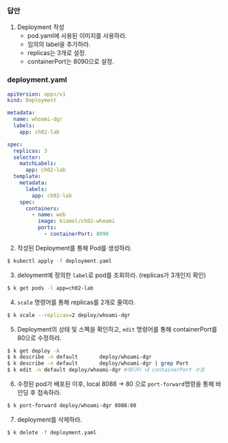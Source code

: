 ### 답안


1. Deployment 작성
    - pod.yaml에 사용된 이미지를 사용하라.
    - 임의의 label을 추가하라.
    - replicas는 3개로 설정.
    - containerPort는 8090으로 설정.


### deployment.yaml
``` yaml
apiVersion: apps/v1
kind: Deployment

metadata:
  name: whoami-dgr
  labels:
    app: ch02-lab

spec:
  replicas: 3
  selector:
    matchLabels:
      app: ch02-lab
  template:
    metadata:
      labels:
        app: ch02-lab
    spec:
      containers:
        - name: web
          image: kiamol/ch02-whoami
          ports:
            - containerPort: 8090
```



2. 작성된 Deployment를 통해 Pod를 생성하라.

``` bash
$ kubectl apply -f deployment.yaml
```

3. deloyment에 정의한 `label`로 pod를 조회하라. (replicas가 3개인지 확인)

``` bash
$ k get pods -l app=ch02-lab
```


4. `scale` 명령어를 통해 replicas를 2개로 줄여라.

``` bash
$ k scale --replicas=2 deploy/whoami-dgr
```


5. Deployment의 상태 및 스펙을 확인하고, `edit` 명령어를 통해 containerPort를 80으로 수정하라.

``` bash
$ k get deploy -A 
$ k describe -n default       deploy/whoami-dgr 
$ k describe -n default       deploy/whoami-dgr | grep Port
$ k edit -n default deploy/whoami-dgr #에디터 내 containerPort 수정
```

6. 수정된 pod가 배포된 이후, local 8088 -> 80 으로 `port-forward`명령을 통해 바인딩 후 접속하라.

``` bash
$ k port-forward deploy/whoami-dgr 8088:80
```

7. deployment를 삭제하라.

``` bash
$ k delete -f deployment.yaml
```